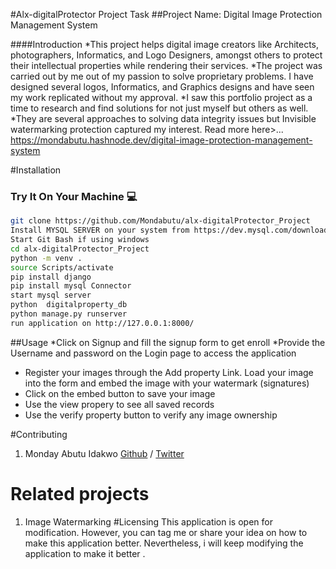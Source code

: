 #Alx-digitalProtector Project Task
##Project Name: Digital Image Protection Management System

####Introduction
*This project helps digital image creators like Architects, photographers, Informatics, and Logo Designers, amongst others to protect their intellectual properties while rendering their services.
*The project was carried out by me out of my passion to solve proprietary problems. I have designed several logos, Informatics, and Graphics designs and have seen my work replicated without my approval.
*I saw this portfolio project as a time to research and find solutions for not just myself but others as well.
*They are several approaches to solving data integrity issues but Invisible watermarking protection captured my interest.
Read more here>...  https://mondabutu.hashnode.dev/digital-image-protection-management-system


#Installation
### Try It On Your Machine :computer:

```bash
git clone https://github.com/Mondabutu/alx-digitalProtector_Project
Install MYSQL SERVER on your system from https://dev.mysql.com/downloads/mysql/
Start Git Bash if using windows
cd alx-digitalProtector_Project
python -m venv .
source Scripts/activate
pip install django
pip install mysql Connector
start mysql server
python  digitalproperty_db
python manage.py runserver
run application on http://127.0.0.1:8000/
```

##Usage
*Click on Signup and fill the signup form to get enroll
*Provide the Username and password on the Login page to access the application
* Register your images through the Add property Link. Load your image into the form and embed the image with your watermark (signatures)
* Click on the embed button to save your image
* Use the view propery to see all saved records
* Use the verify property button to verify any image ownership

#Contributing
1. Monday Abutu Idakwo [Github](https://github.com/mondabutu) / [Twitter](https://mondabutu.com/twitter)

# Related projects
1. Image Watermarking
#Licensing
This application is open for modification. However, you can tag me or share your idea on how to make this application better. Nevertheless, i will keep modifying the application to make it better .
